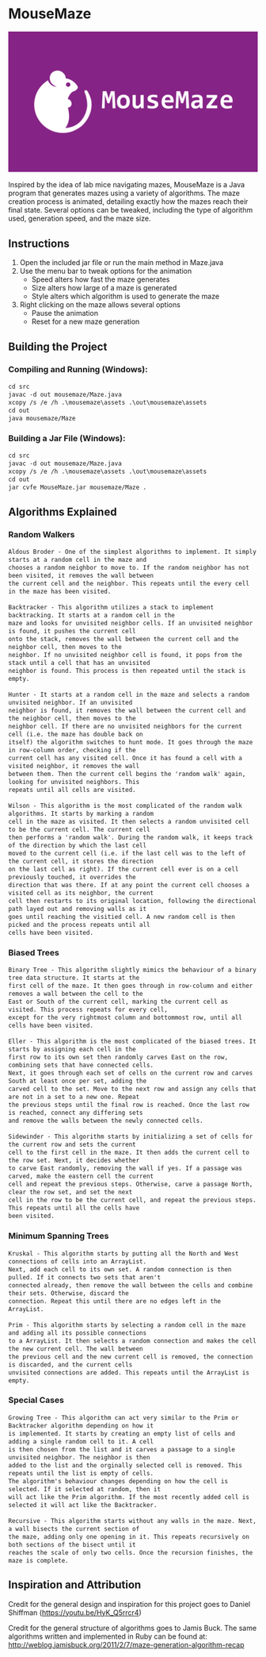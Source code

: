# MouseMaze

![Mouse Maze](./MouseMaze%20Header.png "Mouse Maze")

Inspired by the idea of lab mice navigating mazes, MouseMaze is a Java program that generates mazes using a variety of algorithms. The maze creation process is animated, detailing exactly how the mazes reach their final state. Several options can be tweaked, including the type of algorithm used, generation speed, and the maze size.

## Instructions

1. Open the included jar file or run the main method in Maze.java
2. Use the menu bar to tweak options for the animation
   - Speed alters how fast the maze generates
   - Size alters how large of a maze is generated
   - Style alters which algorithm is used to generate the maze
3. Right clicking on the maze allows several options
   - Pause the animation
   - Reset for a new maze generation

## Building the Project

### Compiling and Running (Windows):

```
cd src
javac -d out mousemaze/Maze.java
xcopy /s /e /h .\mousemaze\assets .\out\mousemaze\assets
cd out
java mousemaze/Maze
```

### Building a Jar File (Windows):

```
cd src
javac -d out mousemaze/Maze.java
xcopy /s /e /h .\mousemaze\assets .\out\mousemaze\assets
cd out
jar cvfe MouseMaze.jar mousemaze/Maze .
```

## Algorithms Explained

### Random Walkers

    Aldous Broder - One of the simplest algorithms to implement. It simply starts at a random cell in the maze and
    chooses a random neighbor to move to. If the random neighbor has not been visited, it removes the wall between
    the current cell and the neighbor. This repeats until the every cell in the maze has been visited.

    Backtracker - This algorithm utilizes a stack to implement backtracking. It starts at a random cell in the
    maze and looks for unvisited neighbor cells. If an unvisited neighbor is found, it pushes the current cell
    onto the stack, removes the wall between the current cell and the neighbor cell, then moves to the
    neighbor. If no unvisited neighbor cell is found, it pops from the stack until a cell that has an unvisited
    neighbor is found. This process is then repeated until the stack is empty.

    Hunter - It starts at a random cell in the maze and selects a random unvisited neighbor. If an unvisited
    neighbor is found, it removes the wall between the current cell and the neighbor cell, then moves to the
    neighbor cell. If there are no unvisited neighbors for the current cell (i.e. the maze has double back on
    itself) the algorithm switches to hunt mode. It goes through the maze in row-column order, checking if the
    current cell has any visited cell. Once it has found a cell with a visited neighbor, it removes the wall
    between them. Then the current cell begins the 'random walk' again, looking for unvisited neighbors. This
    repeats until all cells are visited.

	Wilson - This algorithm is the most complicated of the random walk algorithms. It starts by marking a random
	cell in the maze as visited. It then selects a random unvisited cell to be the current cell. The current cell
	then performs a 'random walk'. During the random walk, it keeps track of the direction by which the last cell
	moved to the current cell (i.e. if the last cell was to the left of the current cell, it stores the direction
	on the last cell as right). If the current cell ever is on a cell previously touched, it overrides the
	direction that was there. If at any point the current cell chooses a visited cell as its neighbor, the current
	cell then restarts to its original location, following the directional path layed out and removing walls as it
	goes until reaching the visitied cell. A new random cell is then picked and the process repeats until all
	cells have been visited.

### Biased Trees

    Binary Tree - This algorithm slightly mimics the behaviour of a binary tree data structure. It starts at the
    first cell of the maze. It then goes through in row-column and either removes a wall between the cell to the
    East or South of the current cell, marking the current cell as visited. This process repeats for every cell,
    except for the very rightmost column and bottommost row, until all cells have been visited.

    Eller - This algorithm is the most complicated of the biased trees. It starts by assigning each cell in the
    first row to its own set then randomly carves East on the row, combining sets that have connected cells.
    Next, it goes through each set of cells on the current row and carves South at least once per set, adding the
    carved cell to the set. Move to the next row and assign any cells that are not in a set to a new one. Repeat
    the previous steps until the final row is reached. Once the last row is reached, connect any differing sets
    and remove the walls between the newly connected cells.

    Sidewinder - This algorithm starts by initializing a set of cells for the current row and sets the current
    cell to the first cell in the maze. It then adds the current cell to the row set. Next, it decides whether
    to carve East randomly, removing the wall if yes. If a passage was carved, make the eastern cell the current
    cell and repeat the previous steps. Otherwise, carve a passage North, clear the row set, and set the next
    cell in the row to be the current cell, and repeat the previous steps. This repeats until all the cells have
    been visited.

### Minimum Spanning Trees

    Kruskal - This algorithm starts by putting all the North and West connections of cells into an ArrayList.
    Next, add each cell to its own set. A random connection is then pulled. If it connects two sets that aren't
    connected already, then remove the wall between the cells and combine their sets. Otherwise, discard the
    connection. Repeat this until there are no edges left in the ArrayList.

    Prim - This algorithm starts by selecting a random cell in the maze and adding all its possible connections
    to a ArrayList. It then selects a random connection and makes the cell the new current cell. The wall between
    the previous cell and the new current cell is removed, the connection is discarded, and the current cells
    unvisited connections are added. This repeats until the ArrayList is empty.

### Special Cases

    Growing Tree - This algorithm can act very similar to the Prim or Backtracker algorithm depending on how it
    is implemented. It starts by creating an empty list of cells and adding a single random cell to it. A cell
    is then chosen from the list and it carves a passage to a single unvisited neighbor. The neighbor is then
    added to the list and the orginally selected cell is removed. This repeats until the list is empty of cells.
    The algorithm's behaviour changes depending on how the cell is selected. If it selected at random, then it
    will act like the Prim algorithm. If the most recently added cell is selected it will act like the Backtracker.

    Recursive - This algorithm starts without any walls in the maze. Next, a wall bisects the current section of
    the maze, adding only one opening in it. This repeats recursively on both sections of the bisect until it
    reaches the scale of only two cells. Once the recursion finishes, the maze is complete.

## Inspiration and Attribution

Credit for the general design and inspiration for this project goes to Daniel Shiffman (https://youtu.be/HyK_Q5rrcr4)

Credit for the general structure of algorithms goes to Jamis Buck.
The same algorithms written and implemented in Ruby can be found at: http://weblog.jamisbuck.org/2011/2/7/maze-generation-algorithm-recap

